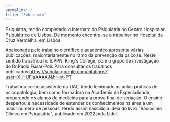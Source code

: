 ```yaml
---
permalink: /
title: "Sobre mim"
---
```


Psiquiatra, tendo completado o internato do Psiquiatria no Centro Hospitalar Psiquiátrico de Lisboa. De momento encontra-se a trabalhar no Hospital da Cruz Vermelha, em Lisboa. 

Apaixonada pelo trabalho científico e académico apresenta várias publicações, maioritariamente no ramo da prevenção da psicose. Neste sentido trabalhou no IoPPN, King's College, com o grupo de investigação do Dr.Paolo Fusar-Poli. Para consultar os trabalhos publicados:https://scholar.google.com/citations?user=X_HUFlsAAAAJ&hl=pt-PT

Trabalhou como assistente na UAL, tendo lecionado as aulas práticas de psicopatologia, bem como formadora na Academia da Especialidade, preparando os alunos de medicina para a prova final de seriação. O ensino despertou a necessidade de estender os conhecimentos na área a um maior número de pessoas, tendo assim nascido a ideia do livro "Raciocínio Clínico em Psiquiatria", publicado em 2022 pela Lidel. 


